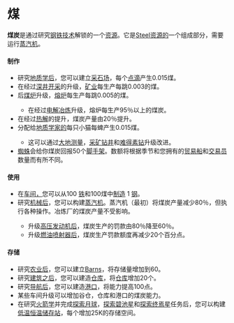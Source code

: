 # 煤


  <p><strong>煤炭</strong>是通过研究<a href="#Technologies#Steel">钢铁技术</a>解锁的一个<a href="?file=003-资源大全/005-资源介绍">资源</a>。它是<a href="#workshop#Steel">Steel资源的</a>一个组成部分，需要运行<a href="#Buildings#蒸汽机">蒸汽机</a>。<a href="#Technologies#Steel"></a><a href="#workshop#Steel"></a><a href="#Buildings#蒸汽机"></a></p>
  
  #### 制作
  
   <ul>
    <li>研究<a href="#Technologies#Geology">地质学后</a>，您可以建立<a href="#Buildings#Quarry">采石场</a>，每个<a href="#Buildings#Quarry">点滴</a>产生0.015煤。</li>
    <li>在经过<a href="?file=001-猫咪百科/04-作坊/01-升级#深井开采">深井开采</a>的升级，<a href="#Buildings#Mine">矿业</a>每生产每跳0.003的煤。</li>
    <li>后<a href="?file=001-猫咪百科/04-作坊/01-升级#煤炉">煤炉</a>升级，<a href="?file=001-猫咪百科/01-建筑物/06-工业建筑#熔炉">熔炉</a>每生产每跳0.005的煤。</li>
    <ul>
     <li>在经过<a href="#workshop#Electrolytic_Smelting">电解冶炼</a>升级，熔炉每生产95％以上的煤炭。</li>
    </ul>
    <li>在经过<a href="#workshop#Pyrolysis">热解</a>的提升，煤炭产量由20％提升。</li>
    <li>分配给<a href="#Jobs#Geologist">地质学家的</a>每只小猫每蜱产生0.015煤。</li>
    <ul>
     <li>这可以通过<a href="#workshop#Geodesy">大地测量</a>，<a href="#workshop#Mining_Drill">采矿钻井</a>和<a href="#workshop#Unobtainium_Drill">难得素钻</a>升级改进。</li>
    </ul>
    <li> <a href="?file=001-猫咪百科/05-贸易">蜘蛛</a>会给你煤炭回报50个<a href="#workshop#Scaffold">脚手架</a>。数额将根据季节和您拥有的<a href="?file=003-资源大全/26-贸易船">贸易船</a>和<a href="#Buildings#Tradepost">交易员</a>数量而有所不同。</li>
   </ul>
   
#### 使用

   <ul>
    <li>在<a href="#workshop">车间，</a>您可以从100 <a href="#iron">铁</a>和100煤中<a href="#steel">制造</a> 1 <a href="#steel">钢</a>。<a href="#iron"></a></li>
    <li>研究<a href="#Technologies#Machinery">机械后</a>，您可以构建<a href="#Buildings#蒸汽机">蒸汽机</a>。蒸汽机（最初）将煤炭产量减少80％，但执行各种操作。冶炼厂的煤炭产量不受影响。</li>
    <ul>
     <li>升级<a href="#workshop#High_Pressure_Engine">高压发动机后</a>，煤炭生产的罚款由80％降至60％。</li>
     <li>升级<a href="#workshop#Fuel_Injectors">燃油喷射器后</a>，煤炭生产罚款额度再减少20个百分点。</li>
    </ul>
   </ul>
   
#### 存储

   <ul>
    <li>研究<a href="#Technologies#Agriculture">农业后</a>，您可以建立<a href="#Buildings#Barn">Barns</a>，将存储量增加到60。</li>
    <li>研究<a href="#Technologies#Construction">建筑之后</a>，您可以建造<a href="#Buildings#Warehouse">仓库</a>，将<a href="#Buildings#Warehouse">仓库</a>增加20个。</li>
    <li>研究<a href="#Technologies#Navigation">导航后</a>，您可以建造<a href="#Buildings#Harbor">港口</a>，将能力提高100点。</li>
    <li> 某些车间升级可以增加谷仓，仓库和港口的煤炭能力。</li>
    <li>在研究<a href="?file=001-猫咪百科/03-科技/01-科技#火箭学">火箭学</a>并完成<a href="?file=001-猫咪百科/07-空间/04-月球">探索月球</a>，<a href="?file=001-猫咪百科/07-空间/01-地面控制#探索碧池星">探索碧池星</a>和<a href="?file=001-猫咪百科/07-空间/01-地面控制#探索终焉星">探索终焉星</a>任务后，您可以构建<a href="?file=001-猫咪百科/07-空间/08-终焉星#低温恒温储存站">低温恒温储存站</a>，每个增加25K的存储空间。</li>
   </ul>
